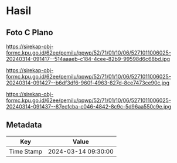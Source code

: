 # Hasil

## Foto C Plano

https://sirekap-obj-formc.kpu.go.id/62ee/pemilu/ppwp/52/71/01/10/06/5271011006025-20240314-091417--514aaaeb-c184-4cee-82b9-99598d6c68bd.jpg

https://sirekap-obj-formc.kpu.go.id/62ee/pemilu/ppwp/52/71/01/10/06/5271011006025-20240314-091427--b6df3df6-960f-4963-827d-8ce7473ce90c.jpg

https://sirekap-obj-formc.kpu.go.id/62ee/pemilu/ppwp/52/71/01/10/06/5271011006025-20240314-091437--87ecfcba-c046-4842-8c9c-5d96aa550c9e.jpg


## Metadata

| Key        | Value               |
| ---------- | ------------------- |
| Time Stamp | 2024-03-14 09:30:00 |



